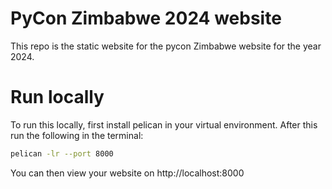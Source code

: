 # PyCon Zimbabwe 2024 website
This repo is the static website for the pycon Zimbabwe website for the year 2024.

# Run locally
 To run this locally, first install pelican in your virtual environment. After this run the following in the terminal:
 ```bash
 pelican -lr --port 8000 
 ```

 You can then view your website on http://localhost:8000
